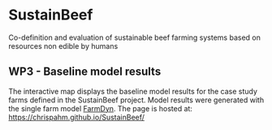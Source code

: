 # SustainBeef
Co-definition and evaluation of sustainable beef farming systems based on resources non edible by humans

## WP3 - Baseline model results
The interactive map displays the baseline model results for the case study farms defined in the SustainBeef project.
Model results were generated with the single farm model [FarmDyn]().
The page is hosted at:
https://chrispahm.github.io/SustainBeef/

